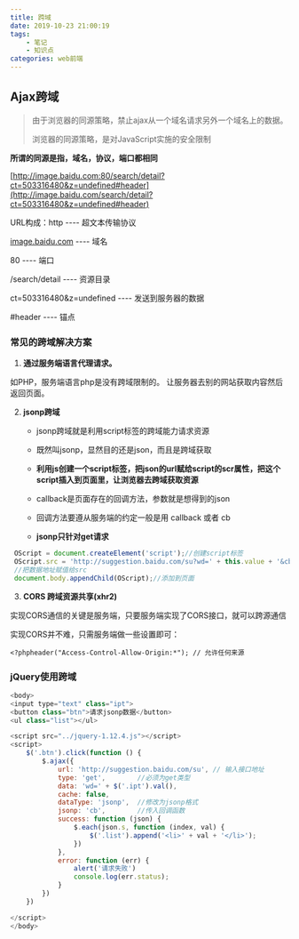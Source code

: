 ```yaml
---
title: 跨域
date: 2019-10-23 21:00:19
tags:
	- 笔记
	- 知识点
categories: web前端
---
```


## Ajax跨域

> 由于浏览器的同源策略，禁止ajax从一个域名请求另外一个域名上的数据。
>
> 浏览器的同源策略，是对JavaScript实施的安全限制

**所谓的同源是指，域名，协议，端口都相同**

[http://image.baidu.com:80/search/detail?ct=503316480&z=undefined#header](http://image.baidu.com/search/detail?ct=503316480&z=undefined#header)

URL构成：http ---- 超文本传输协议

[image.baidu.com](http://image.baidu.com/) ---- 域名

80 ---- 端口

/search/detail ---- 资源目录

ct=503316480&z=undefined ---- 发送到服务器的数据

#header ---- 锚点

### 常见的跨域解决方案

1. **通过服务端语言代理请求。**

如PHP，服务端语言php是没有跨域限制的。 让服务器去别的网站获取内容然后返回页面。



2. **jsonp跨域**

   -  jsonp跨域就是利用script标签的跨域能力请求资源
   - 既然叫jsonp，显然目的还是json，而且是跨域获取
   - **利用js创建一个script标签，把json的url赋给script的scr属性，把这个script插入到页面里，让浏览器去跨域获取资源**

   - callback是页面存在的回调方法，参数就是想得到的json
   - 回调方法要遵从服务端的约定一般是用 callback 或者 cb

   - **jsonp只针对get请求**

```javascript
 OScript = document.createElement('script');//创建script标签 
 OScript.src = 'http://suggestion.baidu.com/su?wd=' + this.value + '&cb=myCallback';
 //把数据地址赋值给src
 document.body.appendChild(OScript);//添加到页面
```



3. **CORS 跨域资源共享(xhr2)**

实现CORS通信的关键是服务端，只要服务端实现了CORS接口，就可以跨源通信

实现CORS并不难，只需服务端做一些设置即可：

`<?phpheader("Access-Control-Allow-Origin:*"); // 允许任何来源`



### jQuery使用跨域

```javascript
<body>
<input type="text" class="ipt">
<button class="btn">请求jsonp数据</button>
<ul class="list"></ul>

<script src="../jquery-1.12.4.js"></script>
<script>
    $('.btn').click(function () {
        $.ajax({
            url: 'http://suggestion.baidu.com/su', // 输入接口地址
            type: 'get', 		//必须为get类型
            data: 'wd=' + $('.ipt').val(),
            cache: false,
            dataType: 'jsonp',  //修改为jsonp格式
            jsonp: 'cb',        //传入回调函数
            success: function (json) {
                $.each(json.s, function (index, val) {
                    $('.list').append('<li>' + val + '</li>');
                })
            },
            error: function (err) {
                alert('请求失败')
                console.log(err.status);
            }
        })
    })

</script>
</body>
```

